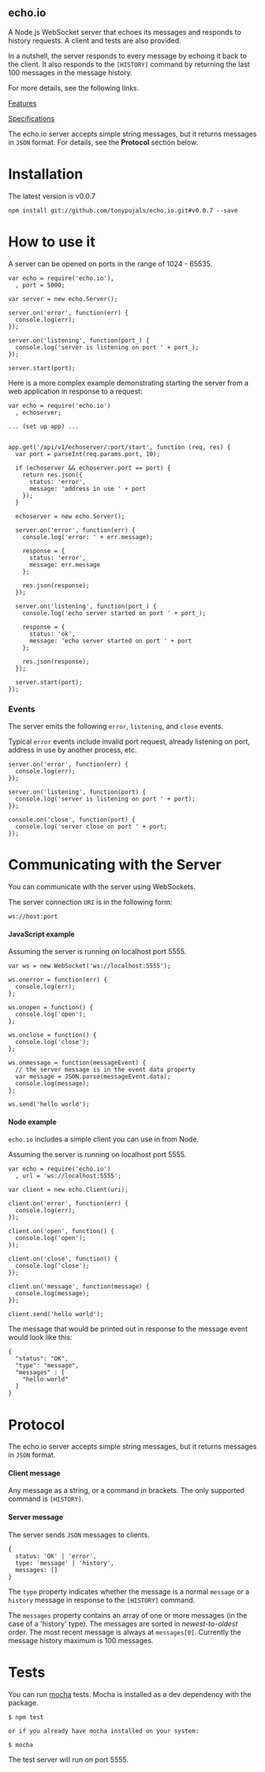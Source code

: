 echo.io
-------

A Node.js WebSocket server that echoes its messages and responds to history requests. A client and tests are also provided.

In a nutshell, the server responds to every message by echoing it back to the client. It also responds to the `[HISTORY]` command by returning the last 100 messages in the message history.

For more details, see the following links.

[Features](https://github.com/tonypujals/echo.io/issues/milestones?state=closed)

[Specifications](https://github.com/tonypujals/echo.io/wiki/Specifications)

The echo.io server accepts simple string messages, but it returns messages in `JSON` format.  For details, see the **Protocol** section below.

Installation
============

The latest version is v0.0.7

    npm install git://github.com/tonypujals/echo.io.git#v0.0.7 --save



How to use it
=============

A server can be opened on ports in the range of 1024 - 65535.


```
var echo = require('echo.io'),
  , port = 5000;
  
var server = new echo.Server();

server.on('error', function(err) {
  console.log(err);
});

server.on('listening', function(port_) {
  console.log('server is listening on port ' + port_);
});

server.start(port);
```

Here is a more complex example demonstrating starting the server from a web application in response to a request:

```
var echo = require('echo.io')
  , echoserver;
  
... (set up app) ...


app.get('/api/v1/echoserver/:port/start', function (req, res) {
  var port = parseInt(req.params.port, 10);
   
  if (echoserver && echoserver.port == port) {
    return res.json({
      status: 'error',
      message: 'address in use ' + port
    });
  }

  echoserver = new echo.Server();

  server.on('error', function(err) {
    console.log('error: ' + err.message);
      
    response = {
      status: 'error',
      message: err.message
    };
    
    res.json(response);
  });

  server.on('listening', function(port_) {
    console.log('echo server started on port ' + port_);
      
    response = {
      status: 'ok',
      message: 'echo server started on port ' + port
    };
    
    res.json(response);
  });

  server.start(port);
});
```

### Events

The server emits the following `error`, `listening`, and `close` events.
 
Typical `error` events include invalid port request, already listening on port, address in use by another process, etc.

 
```
server.on('error', function(err) {
  console.log(err);
});

server.on('listening', function(port) {
  console.log('server is listening on port ' + port);
});

console.on('close', function(port) {
  console.log('server close on port ' + port;
});

```

Communicating with the Server
=============================

You can communicate with the server using WebSockets.

The server connection `URI` is in the following form:

    ws://host:port


#### JavaScript example

Assuming the server is running on localhost port 5555.

```
var ws = new WebSocket('ws://localhost:5555');

ws.onerror = function(err) {
  console.log(err);
};

ws.onopen = function() {
  console.log('open');
};

ws.onclose = function() {
  console.log('close');
};

ws.onmessage = function(messageEvent) {
  // the server message is in the event data property
  var message = JSON.parse(messageEvent.data);
  console.log(message);
};

ws.send('hello world');

```

#### Node example
`echo.io` includes a simple client you can use in from Node.

Assuming the server is running on localhost port 5555.

```
var echo = require('echo.io')
  , url = 'ws://localhost:5555';

var client = new echo.Client(uri);

client.on('error', function(err) {
  console.log(err);
});

client.on('open', function() {
  console.log('open');
});

client.on('close', function() {
  console.log('close');
});

client.on('message', function(message) {
  console.log(message);
});

client.send('hello world');
```

The message that would be printed out in response to the message event would look like this:

```
{
  "status": "OK",
  "type": "message",
  "messages" : [
    "hello world"
  ]
}
```

Protocol
========
The echo.io server accepts simple string messages, but it returns messages in `JSON` format.

#### Client message

Any message as a string, or a command in brackets. The only supported command is `[HISTORY]`.

#### Server message

The server sends `JSON` messages to clients.

```
{
  status: 'OK' | 'error',
  type: 'message' | 'history',
  messages: []
}
```

The `type` property indicates whether the message is a normal `message` or a `history` message in response to the `[HISTORY]` command.

The `messages` property contains an array of one or more messages (in the case of a 'history' type). The messages are sorted in *newest-to-oldest* order. The most recent message is always at `messages[0]`. Currently the message history maximum is 100 messages.


Tests
=====

You can run [mocha](http://visionmedia.github.io/mocha/) tests. Mocha is installed as a dev dependency with the package.

```
$ npm test

or if you already have mocha installed on your system:

$ mocha
```

The test server will run on port 5555.
